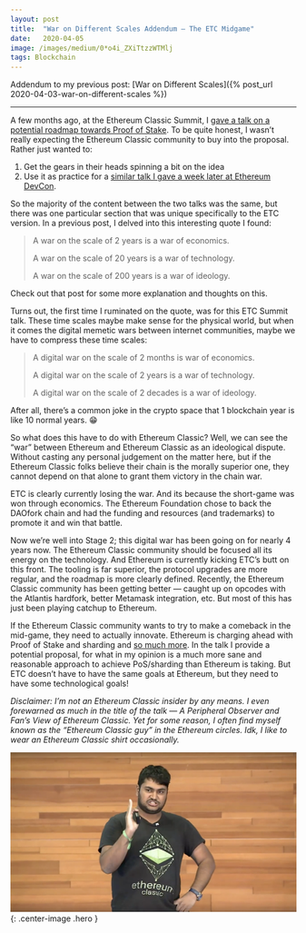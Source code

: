 ```yaml
---
layout:	post
title:	"War on Different Scales Addendum — The ETC Midgame"
date:	2020-04-05
image: /images/medium/0*o4i_ZXiTtzzWTMlj
tags: Blockchain
---
```


Addendum to my previous post: [War on Different Scales]({% post_url 2020-04-03-war-on-different-scales %})

---

A few months ago, at the Ethereum Classic Summit, I [gave a talk on a potential roadmap towards Proof of Stake](https://youtu.be/BwnQIlehGyw?t=408). To be quite honest, I wasn’t really expecting the Ethereum Classic community to buy into the proposal. Rather just wanted to:
1. Get the gears in their heads spinning a bit on the idea
2. Use it as practice for a [similar talk I gave a week later at Ethereum DevCon](https://www.youtube.com/watch?v=pSCeTOgkzE0).

So the majority of the content between the two talks was the same, but there was one particular section that was unique specifically to the ETC version. In a previous post, I delved into this interesting quote I found:

> A war on the scale of 2 years is a war of economics.
> 
> A war on the scale of 20 years is a war of technology.
> 
> A war on the scale of 200 years is a war of ideology.

Check out that post for some more explanation and thoughts on this.

Turns out, the first time I ruminated on the quote, was for this ETC Summit talk. These time scales maybe make sense for the physical world, but when it comes the digital memetic wars between internet communities, maybe we have to compress these time scales:

> A digital war on the scale of 2 months is war of economics.
> 
> A digital war on the scale of 2 years is a war of technology.
> 
> A digital war on the scale of 2 decades is a war of ideology.

After all, there’s a common joke in the crypto space that 1 blockchain year is like 10 normal years. 😁

So what does this have to do with Ethereum Classic? Well, we can see the “war” between Ethereum and Ethereum Classic as an ideological dispute. Without casting any personal judgement on the matter here, but if the Ethereum Classic folks believe their chain is the morally superior one, they cannot depend on that alone to grant them victory in the chain war.

ETC is clearly currently losing the war. And its because the short-game was won through economics. The Ethereum Foundation chose to back the DAOfork chain and had the funding and resources (and trademarks) to promote it and win that battle.

Now we’re well into Stage 2; this digital war has been going on for nearly 4 years now. The Ethereum Classic community should be focused all its energy on the technology. And Ethereum is currently kicking ETC’s butt on this front. The tooling is far superior, the protocol upgrades are more regular, and the roadmap is more clearly defined. Recently, the Ethereum Classic community has been getting better — caught up on opcodes with the Atlantis hardfork, better Metamask integration, etc. But most of this has just been playing catchup to Ethereum.

If the Ethereum Classic community wants to try to make a comeback in the mid-game, they need to actually innovate. Ethereum is charging ahead with Proof of Stake and sharding and [so much more](https://twitter.com/VitalikButerin/status/1240365047421054976). In the talk I provide a potential proposal, for what in my opinion is a much more sane and reasonable approach to achieve PoS/sharding than Ethereum is taking. But ETC doesn’t have to have the same goals at Ethereum, but they need to have some technological goals!

*Disclaimer: I’m not an Ethereum Classic insider by any means. I even forewarned as much in the title of the talk — A Peripheral Observer and Fan’s View of Ethereum Classic. Yet for some reason, I often find myself known as the “Ethereum Classic guy” in the Ethereum circles. Idk, I like to wear an Ethereum Classic shirt occasionally.*

![](/images/medium/0*o4i_ZXiTtzzWTMlj){: .center-image .hero }